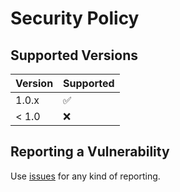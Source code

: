 # Security Policy

## Supported Versions

| Version | Supported          |
| ------- | ------------------ |
| 1.0.x   | :white_check_mark: |
| < 1.0   | :x:                |

## Reporting a Vulnerability

Use [issues](https://github.com/dafneb/ansible-role-ubuntu24-sa-server-init/issues) for any kind of reporting.
